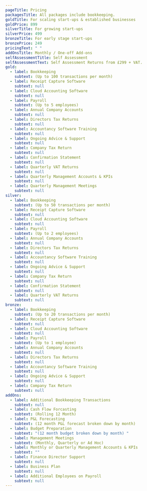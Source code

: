 ```yaml
---
pageTitle: Pricing
packagesTitle: All packages include bookkeeping.
goldTitle: For scaling start-ups & established businesses
goldPrice: 899
silverTitle: For growing start-ups
silverPrice: 499
bronzeTitle: For early stage start-ups
bronzePrice: 249
pricingText: " "
addOnsTitle: Monthly / One-off Add-ons
selfAssessmentTitle: Self Assessment
selfAssessmentText: Self Assessment Returns from £299 + VAT.
gold:
  - label: Bookkeeping
    subtext: (Up to 100 transactions per month)
  - label: Receipt Capture Software
    subtext: null
  - label: Cloud Accounting Software
    subtext: null
  - label: Payroll
    subtext: (Up to 5 employees)
  - label: Annual Company Accounts
    subtext: null
  - label: Directors Tax Returns
    subtext: null
  - label: Accountancy Software Training
    subtext: null
  - label: Ongoing Advice & Support
    subtext: null
  - label: Company Tax Return
    subtext: null
  - label: Confirmation Statement
    subtext: null
  - label: Quarterly VAT Returns
    subtext: null
  - label: Quarterly Management Accounts & KPIs
    subtext: null
  - label: Quarterly Management Meetings
    subtext: null
silver:
  - label: Bookkeeping
    subtext: (Up to 50 transactions per month)
  - label: Receipt Capture Software
    subtext: null
  - label: Cloud Accounting Software
    subtext: null
  - label: Payroll
    subtext: (Up to 2 employees)
  - label: Annual Company Accounts
    subtext: null
  - label: Directors Tax Returns
    subtext: null
  - label: Accountancy Software Training
    subtext: null
  - label: Ongoing Advice & Support
    subtext: null
  - label: Company Tax Return
    subtext: null
  - label: Confirmation Statement
    subtext: null
  - label: Quarterly VAT Returns
    subtext: null
bronze:
  - label: Bookkeeping
    subtext: (Up to 20 transactions per month)
  - label: Receipt Capture Software
    subtext: null
  - label: Cloud Accounting Software
    subtext: null
  - label: Payroll
    subtext: (Up to 1 employee)
  - label: Annual Company Accounts
    subtext: null
  - label: Directors Tax Returns
    subtext: null
  - label: Accountancy Software Training
    subtext: null
  - label: Ongoing Advice & Support
    subtext: null
  - label: Company Tax Return
    subtext: null
addOns:
  - label: Additional Bookkeeping Transactions
    subtext: null
  - label: Cash Flow Forcasting
    subtext: (Rolling 12 Month)
  - label: P&L Forecasting
    subtext: (12 month P&L forecast broken down by month)
  - label: Budget Preparation
    subtext: "(12 month budget broken down by month) "
  - label: Management Meetings
    subtext: (Monthly, Quarterly or Ad Hoc)
  - label: Monthly or Quarterly Management Accounts & KPIs
    subtext: ""
  - label: Finance Director Support
    subtext: null
  - label: Business Plan
    subtext: null
  - label: Additional Employees on Payroll
    subtext: null
---
```

